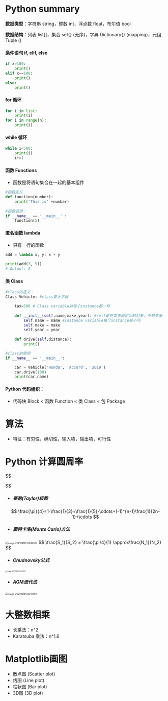 # Python summary

**数据类型**：字符串 string，整数 int，浮点数 float，布尔值 bool

**数据结构**：列表 list[]，集合 set{} (无序)，字典 Dictionary{} (mapping)，元组 Tuple ()

#### 条件语句 if, elif, else

```python
if x>100:
	print()
elif x==100:
	print()
else:
	print()
```

#### for 循环

```python
for i in list:
	print(i)
for i in range(n):
	print(i)
```

#### while 循环

```python
while i<500:
	print(i)
	i+=1
```

#### 函数 Functions

- 函数是将语句集合在一起的基本组件

```python
#函数定义：
def function(number):
	print('This is' +number)
    
#函数调用：
if __name__ == '__main__' :
	function(5)
```

#### 匿名函数 lambda

- 只有一行的函数

```python
add = lambda x, y: x + y

print(add(3, 5))
# Output: 8
```

#### 类 Class

```python
#class的定义：
Class Vehicle: #class要大字母

	tax=500 # Class variable对每个instance都一样
	
	def __init__(self,name,make,year): #self是在类里面定义的对象，不是变量
		self.name = name #Instance variable每个instance都不同
		self.make = make
		self.year = year
		
	def drive(self,distance):
		print()

#class的使用
if __name__ == '__main__':

	car = Vehicle('Honda', 'Accord', '2019')
	car.drive(100)
	print(car.name)
```



#### Python 代码组织：

- 代码块 Block < 函数 Function < 类 Class < 包 Package



# 算法

- 特征：有穷性，确切性，输入项，输出项，可行性



# Python 计算圆周率

$$

$$

- ##### 泰勒(Taylor)级数

$$
\frac{\pi}{4}=1-\frac{1}{3}+\frac{1}{5}-\cdots+(-1)^{n-1}\frac{1}{2n-1}+\cdots
$$



- ##### 蒙特卡洛(Monte Carlo)方法

<img src="https://i.imgur.com/xIeItNG.png" alt="image-20210916132944587" style="zoom:50%;" />
$$
\frac{S_1}{S_2} = \frac{\pi/4}{1} \approx\frac{N_1}{N_2}
$$

- ##### Chudnovsky公式

<img src="https://i.imgur.com/oCQ4K46.png" alt="image-20210916133341701" style="zoom: 33%;" />

- ##### AGM迭代法

<img src="https://i.imgur.com/N7GQnFD.png" alt="image-20210916133210559" style="zoom:50%;" />





# 大整数相乘

- 长乘法：n^2
- Karatsuba 乘法：n^1.6



# Matplotlib画图

- 散点图 (Scatter plot)
- 线图 (Line plot)
- 柱状图 (Bar plot)
- 3D图 (3D plot)
